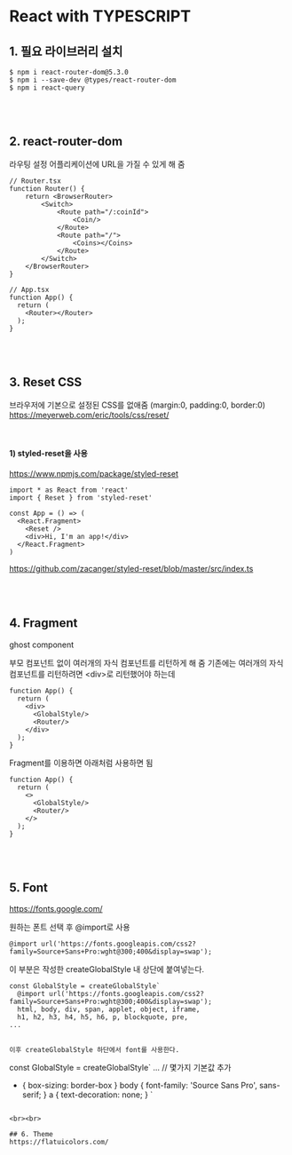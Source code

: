 # React with TYPESCRIPT


## 1. 필요 라이브러리 설치

```
$ npm i react-router-dom@5.3.0
$ npm i --save-dev @types/react-router-dom
$ npm i react-query
```

<br><br>

## 2. react-router-dom
라우팅 설정
어플리케이션에 URL을 가질 수 있게 해 줌

```
// Router.tsx
function Router() {
    return <BrowserRouter>
        <Switch>
            <Route path="/:coinId">
                <Coin/>
            </Route>
            <Route path="/">
                <Coins></Coins>
            </Route>
        </Switch>
    </BrowserRouter>
}

// App.tsx
function App() {
  return (
    <Router></Router>
  );
}

```

<br><br>

## 3. Reset CSS
브라우저에 기본으로 설정된 CSS를 없애줌 (margin:0, padding:0, border:0)
https://meyerweb.com/eric/tools/css/reset/

<br>

#### 1) styled-reset을 사용
https://www.npmjs.com/package/styled-reset

```
import * as React from 'react'
import { Reset } from 'styled-reset'

const App = () => (
  <React.Fragment>
    <Reset />
    <div>Hi, I'm an app!</div>
  </React.Fragment>
)
```

https://github.com/zacanger/styled-reset/blob/master/src/index.ts

<br><br>

## 4. Fragment
ghost component

부모 컴포넌트 없이 여러개의 자식 컴포넌트를 리턴하게 해 줌
기존에는 여러개의 자식 컴포넌트를 리턴하려면 \<div\>로 리턴했어야 하는데

```
function App() {
  return (
    <div>
      <GlobalStyle/>
      <Router/>
    </div>
  );
}
```

Fragment를 이용하면 아래처럼 사용하면 됨

```
function App() {
  return (
    <>
      <GlobalStyle/>
      <Router/>
    </>
  );
}
```

<br><br>


## 5. Font
https://fonts.google.com/

원하는 폰트 선택 후 @import로 사용

```
@import url('https://fonts.googleapis.com/css2?family=Source+Sans+Pro:wght@300;400&display=swap');
```

이 부분은 작성한 createGlobalStyle 내 상단에 붙여넣는다.

```
const GlobalStyle = createGlobalStyle`
  @import url('https://fonts.googleapis.com/css2?family=Source+Sans+Pro:wght@300;400&display=swap');
  html, body, div, span, applet, object, iframe,
  h1, h2, h3, h4, h5, h6, p, blockquote, pre,
...


이후 createGlobalStyle 하단에서 font를 사용한다.

```
const GlobalStyle = createGlobalStyle`
  ...
  // 몇가지 기본값 추가
  * {
    box-sizing: border-box
  }
  body {
    font-family: 'Source Sans Pro', sans-serif;
  }
  a {
    text-decoration: none;
  }
`
```

<br><br>

## 6. Theme
https://flatuicolors.com/





 
